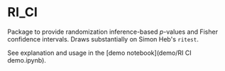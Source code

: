 # RI_CI

Package to provide randomization inference-based $p$-values and Fisher confidence intervals.  Draws substantially on Simon Heb's `ritest`.

See explanation and usage in the [demo notebook](demo/RI CI demo.ipynb).


